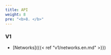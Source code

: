 ```yaml
---
title: API
weight: 8
pre: "<b>8. </b>"
---
```


### V1
* [Networks]({{< ref "v1/networks.en.md" >}})
